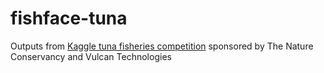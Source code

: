 # fishface-tuna
Outputs from [Kaggle tuna fisheries competition](https://www.kaggle.com/c/the-nature-conservancy-fisheries-monitoring) sponsored by The Nature Conservancy and Vulcan Technologies


